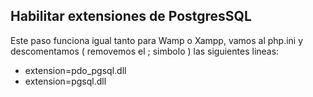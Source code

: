 ## Habilitar extensiones de PostgresSQL

Este paso funciona igual tanto para Wamp o Xampp, 
vamos al php.ini y descomentamos 
( removemos el ; simbolo ) las siguientes lineas:

- extension=pdo_pgsql.dll
- extension=pgsql.dll